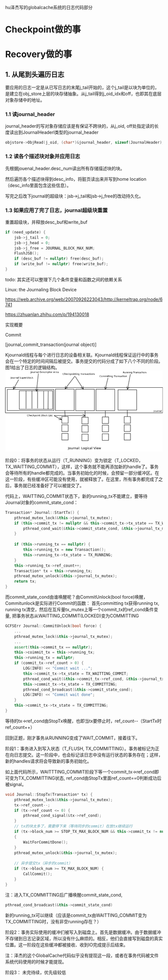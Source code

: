 hu泽杰写的globalcache系统的日志代码部分
# Checkpoint做的事
# Recovery做的事
## 1. 从尾到头遍历日志
要应用的日志一定是从已写日志的末尾j_tail开始的，这个j_tail是以块为单位的，是建立在obj_store上层的块存储抽象。从j_tail得到j_oid_idx和off，也即其在底层对象存储中的地址。
### 1.1 读journal_header
journal_header的写对象存储应该是有保证不跨块的，从j_oid, off处指定读的长度读出到JournalHeaderl类型的journal_header
```C++
objstore->ObjRead(j_oid, (char*)&journal_header, sizeof(JournalHeader), off);
```
### 1.2 读各个描述块对象并应用日志
先根据jouenal_header.desc_num读出所有存储描述块的块。

然后遍历各个描述块得到desc_info，将脏页读出来并写到home location（desc_info里面包含这些信息）。

写完之后改下journal的超级块：jsb->j_tail和jsb->j_free的改动持久化。

### 1.3 如果应用了完了日志，journal超级块重置
重置超级块，并释放desc_buf和write_buf
```C++
if (need_update) {
    jsb->j_tail = 0;
    jsb->j_head = 0;
    jsb->j_free = JOURNAL_BLOCK_MAX_NUM;
    FlushJSB();
    if (desc_buf != nullptr) free(desc_buf);
    if (write_buf != nullptr) free(write_buf);
}
```

todo: 其实还可以整理下几个条件变量和函数之间的依赖关系

Linux: the Journaling Block Device

https://web.archive.org/web/20070926223043/http://kerneltrap.org/node/6741

https://zhuanlan.zhihu.com/p/194130018

实现概要

Commit

[journal_commit_transaction(journal object)]

Kjournald线程与每个进行日志的设备相关联。Kjournald线程保证运行中的事务会在一个特定的时间间隔后被提交。事务提交的代码分成了如下八个不同的阶段。图1给出了日志的逻辑结构。
![](2023-05-12-16-23-13.png)

阶段0：将事务的状态从运行（T_RUNNING）变为锁定（T_LOCKED，TX_WAITTING_COMMIT），这样，这个事务就不能再添加新的handle了。事务会等待所有的handle都完成的。当事务初始化的时候，会预留一部分缓冲区。在这一阶段，有些缓冲区可能没有使用，就被释放了。在这里，所有事务都完成了之后，事务就已经准备好了可以被提交了。

代码上，WAITTING_COMMIT状态下，新的running_tx不能建立，要等待Journal对象的commit_state_cond：
```cpp
Transaction* Journal::StartTx() {
    pthread_mutex_lock(&this->journal_tx_mutex);
    if (this->commit_tx != nullptr && this->commit_tx->tx_state == TX_WAITTING_COMMIT) {
        pthread_cond_wait(&this->commit_state_cond, &this->journal_tx_mutex);
    }

    if (this->running_tx == nullptr) {
        this->running_tx = new Transaction();
        this->running_tx->tx_state = TX_RUNNING;
    }
    this->running_tx->ref_count++;
    Transaction* tx = this->running_tx;
    pthread_mutex_unlock(&this->journal_tx_mutex);
    return tx;
}
```
而commit_state_cond由谁唤醒呢？由CommitUnlock(bool force)唤醒，Commitunlock是实际进行Commit的函数：
首先committing tx获得running tx, running tx清空，然后在互斥量tx_mutex上等一个commit_tx的ref_cond条件变量, 把事务状态从WAITTING_COMMIT(LOCKED)变为COMMITTING
```cpp
GCFSErr Journal::CommitUnlock(bool force) {
    ...
    pthread_mutex_lock(&this->journal_tx_mutex);
    ...
    assert(this->commit_tx == nullptr);
    this->coimmit_tx = this->running_tx;
    this->running_tx = nullptr;
    if (commit_tx->ref_count > 0) {
        LOG(INFO) << "Commit wait ...";
        this->commit_tx->tx_state = TX_WAITTING_COMMIT;
        pthread_cond_wait(&this->commit_tx->ref_cond, &this->journal_tx_mutex);
        this->commit_tx->tx_state = TX_COMMITTING;
        pthread_cond_broadcast(&this->commit_state_cond);
        LOG(INFO) << "Commit wait done";
    }
    this->commit_tx->tx_state = TX_COMMITTING;
}
```
等待的tx->ref_cond由StopTx唤醒，也即当tx要停止时，ref_count--（StartTx时ref_count++）

回到正题，刚才事务从RUNNING变成了WAIT_COMMIT，接着往下。

阶段1：事务进入到写入状态（T_FLUSH, TX_COMMITTING）。事务被标记为正在向日志提交。这一阶段中，也会标记该日志中没有运行状态的事务存在；这样，新的handles请求将会导致新的事务初始化。

如上面代码所示，WAITTTING_COMMIT阶段下等一个commit_tx->ref_cond即可变为TX_COMMITTING状态, ref_cond由StopTx里面ref_count==0判断成功后被signal。
```cpp
void Journal::StopTx(Transaction* tx) {
    pthread_mutex_lock(&this->journal_tx_mutex);
    tx->ref_count--;
    if (tx->ref_count <= 0) {
        pthread_cond_signal(&tx->ref_cond);
    }
    // tx的块太多了，需要停下来（等待同步的commit）在放tx继续运行
    if (tx->block_num >= STOP_TX_MAX_BLOCK_NUM && this->commit_tx != nullptr && this->commit_tx->tx_state == TX_COMMITTING)
    {
        WaitForCommitDone();
    }
    pthread_mutex_unlock(&this->journal_tx_mutex);
    
    // 异步提交tx（异步的commit）
    if (tx->block_num >= TX_MAX_BLOCK_NUM) {
        CallCommit();
    }
}
```

注：进入TX_COMMITTING后广播唤醒commit_state_cond, 
```cpp
pthread_cond_broadcast(&this->commit_state_cond)
```
新的running_tx可以继续（应该是commit_tx由WAITTING_COMMIT变为TX_COMMITTING时，没有非空running存在？）

阶段2：事务实际使用的缓冲们被写入到磁盘上。首先是数据缓冲。由于数据缓冲不存储到日志记录区域，所以没有什么麻烦的。相反，他们会直接写到磁盘的真实位置。这一阶段在这些缓冲都被接收、收到IO完成提示后结束。

注：泽杰的这个GlobalCache代码似乎没有提现这一段，或者在事务代码被文件系统代码使用的时候才能提现。

阶段3：
未完待续，优先级较低